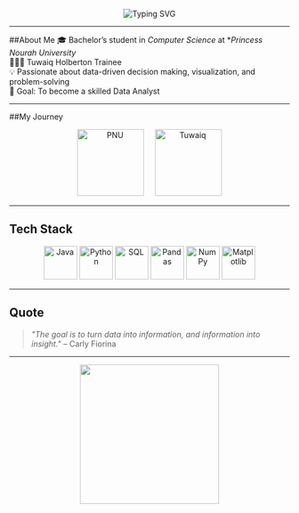 <p align="center">
  <img src="https://readme-typing-svg.demolab.com?font=Fira+Code&size=28&pause=1000&color=2F81F7&center=true&vCenter=true&width=700&lines=Hi+there+👋,+I'm+Layan+Aljunayh;Computer+Science+Undergrad;Data+Analytics+Enthusiast;Tuwaiq+Holberton+Trainee" alt="Typing SVG" />
</p>

---

##About Me
🎓 Bachelor’s student in *Computer Science* at **Princess Nourah University*  
👩🏻‍💻 Tuwaiq Holberton Trainee  
💡 Passionate about data-driven decision making, visualization, and problem-solving  
🎯 Goal: To become a skilled Data Analyst  

---

##My Journey
<p align="center">
  <img src="https://upload.wikimedia.org/wikipedia/commons/5/59/Princess_Nourah_Bint_Abdulrahman_University_logo.png" alt="PNU" width="120"/>
  &nbsp;&nbsp;&nbsp;
  <img src="https://tuwaiq.edu.sa/static/media/logo.8d382d45.svg" alt="Tuwaiq" width="120"/>
</p>

---

## Tech Stack
<p align="center">
  <img src="https://cdn.jsdelivr.net/gh/devicons/devicon/icons/java/java-original.svg" width="60" alt="Java"/>
  <img src="https://cdn.jsdelivr.net/gh/devicons/devicon/icons/python/python-original.svg" width="60" alt="Python"/>
  <img src="https://cdn.jsdelivr.net/gh/devicons/devicon/icons/mysql/mysql-original.svg" width="60" alt="SQL"/>
  <img src="https://cdn.jsdelivr.net/gh/devicons/devicon/icons/pandas/pandas-original.svg" width="60" alt="Pandas"/>
  <img src="https://cdn.jsdelivr.net/gh/devicons/devicon/icons/numpy/numpy-original.svg" width="60" alt="NumPy"/>
  <img src="https://cdn.jsdelivr.net/gh/devicons/devicon/icons/matplotlib/matplotlib-original.svg" width="60" alt="Matplotlib"/>
</p>

---

## Quote
> *"The goal is to turn data into information, and information into insight."* – Carly Fiorina  

---

<p align="center">
  <img src="https://i.pinimg.com/originals/f5/8f/e8/f58fe8e19a7e25ddf0c459a3599261d6.gif" width="250">
</p>

